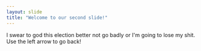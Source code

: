 ```yaml
---
layout: slide
title: "Welcome to our second slide!"
---
```

I swear to god this election better not go badly or I'm going to lose my shit.
Use the left arrow to go back!

